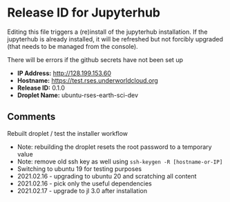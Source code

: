 # Release ID for Jupyterhub

Editing this file triggers a (re)install of the jupyterhub installation.
If the jupyterhub is already installed, it will be refreshed but not forcibly 
upgraded (that needs to be managed from the console). 

There will be errors if the github secrets have not been set up 

 - **IP Address:** http://128.199.153.60
 - **Hostname:** https://test.rses.underworldcloud.org 
 - **Release ID:** 0.1.0
 - **Droplet Name:** ubuntu-rses-earth-sci-dev
 
 ## Comments
   
Rebuilt droplet / test the installer workflow 
  - Note: rebuilding the droplet resets the root password to a temporary value
  - Note: remove old ssh key as well using `ssh-keygen -R [hostname-or-IP]`
  - Switching to ubuntu 19 for testing purposes
  - 2021.02.16 - upgrading to ubuntu 20 and scratching all content
  - 2021.02.16 - pick only the useful dependencies
  - 2021.02.17 - upgrade to jl 3.0 after installation
  
